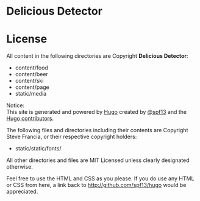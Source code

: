# Delicious Detector

# License

All content in the following directories are Copyright **Delicious Detector**:

* content/food
* content/beer
* content/ski
* content/page
* static/media

Notice:  
This site is generated and powered by [Hugo](http://gohugo.io) created by [@spf13](http://spf13.com)
and the [Hugo contributors](https://github.com/spf13/hugo/graphs/contributors).

The following files and directories including their contents are Copyright Steve Francia, or
their respective copyright holders:

* static/static/fonts/

All other directories and files are MIT Licensed unless clearly
designated otherwise.

Feel free to use the HTML and CSS as you please.
If you do use any HTML or CSS from here, a link back to http://github.com/spf13/hugo would be appreciated.
